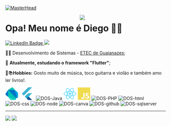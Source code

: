[![MasterHead](https://i.pinimg.com/originals/61/8f/08/618f083c61a7460ce0a6064319af41bd.gif)]()

<img src = "https://media.tenor.com/L-I_GamUq3sAAAAC/gear-5-luffy-gear-5.gif" width = "270px" align = "right">

# Opa! Meu nome é Diego 🧑‍💻

<div id="badges">  
  <a href = "https://www.linkedin.com/in/diego-olegario-6462b5235/">
      <img src="https://img.shields.io/badge/LinkedIn-0077B5?style=for-the-badge&logo=linkedin&logoColor=white" alt="LinkedIn Badge"/>
  </a>
  
  <a href = "https://mail.google.com/mail/u/0/#inbox?compose=new">
    <img src="https://img.shields.io/badge/Gmail-D14836?style=for-the-badge&logo=gmail&logoColor=white"/>
  </a>
</div>


:man_student: Desenvolvimento de Sistemas - [ETEC de Guaianazes](https://www.cps.sp.gov.br/etecs/etec-de-guaianazes-guaianazes/);

💙 **Atualmente, estudando o framework "Flutter"**;

 🎸📚**Hobbies:** Gosto muito de música, toco guitarra e violão e também amo ler livros!.
<div>
  <img src="https://github.com/devicons/devicon/blob/master/icons/dart/dart-original.svg" title="Flutter" alt="Flutter" width="40" height="40"/>&nbsp;
  <img src="https://github.com/devicons/devicon/blob/master/icons/flutter/flutter-original.svg" title="Flutter" alt="Flutter" width="40" height="40"/>&nbsp;  
  <img  alt="DOS-Java" height="40" width="40" src="https://cdn.jsdelivr.net/gh/devicons/devicon/icons/java/java-original.svg">
  <img alt="DOS-React" height="40" width="40" src="https://raw.githubusercontent.com/devicons/devicon/master/icons/react/react-original.svg">
  <img alt="DOS-Js" height="40" width="40" src="https://raw.githubusercontent.com/devicons/devicon/master/icons/javascript/javascript-plain.svg">
  <img alt="DOS-PHP" height="40" width="40" src="https://cdn.jsdelivr.net/gh/devicons/devicon/icons/php/php-original.svg">
  <img alt="DOS-html"height="40" width="40"src="https://cdn.jsdelivr.net/gh/devicons/devicon/icons/html5/html5-original.svg" />
  <img alt="DOS-css"height="40" width="40"src="https://cdn.jsdelivr.net/gh/devicons/devicon/icons/css3/css3-original.svg" />
  <img alt="DOS-node"height="40" width="40"src="https://cdn.jsdelivr.net/gh/devicons/devicon/icons/nodejs/nodejs-original.svg" />
  <img alt="DOS-canva"height="40" width="40"src="https://cdn.jsdelivr.net/gh/devicons/devicon/icons/canva/canva-original.svg" />
  <img alt="DOS-github" height="40" width="40"src="https://cdn.jsdelivr.net/gh/devicons/devicon/icons/github/github-original.svg" />
  <img alt="DOS-sqlserver" height="40" width="40"src="https://cdn.jsdelivr.net/gh/devicons/devicon/icons/microsoftsqlserver/microsoftsqlserver-plain-wordmark.svg" />

</div>

---  
<div align = "left">  
  <img height = "200em" src="https://github-readme-stats.vercel.app/api?username=dos4002&show_icons=true&show_icons=true&theme=tokyonight&count_private=true" />
  <img height = "200em" src="https://github-readme-stats.vercel.app/api/top-langs/?username=dos4002&show_icons=true&theme=tokyonight&count_private=true"/>
</div>
